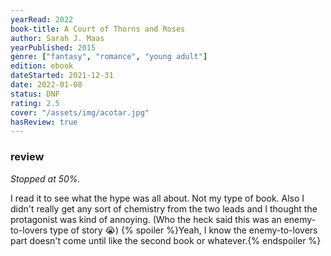 ```yaml
---
yearRead: 2022
book-title: A Court of Thorns and Roses
author: Sarah J. Maas
yearPublished: 2015
genre: ["fantasy", "romance", "young adult"]
edition: ebook
dateStarted: 2021-12-31
date: 2022-01-08
status: DNF
rating: 2.5
cover: "/assets/img/acotar.jpg"
hasReview: true
---
```


### review

*Stopped at 50%.*

I read it to see what the hype was all about. Not my type of book. Also I didn't really get any sort of chemistry from the two leads and I thought the protagonist was kind of annoying. (Who the heck said this was an enemy-to-lovers type of story 😭) {% spoiler %}Yeah, I know the enemy-to-lovers part doesn't come until like the second book or whatever.{% endspoiler %}